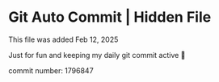# Git Auto Commit | Hidden File

This file was added Feb 12, 2025

Just for fun and keeping my daily git commit active 🤪

commit number: 1796847
